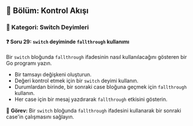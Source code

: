 ## 📘 Bölüm: Kontrol Akışı  
### 🔹 Kategori: Switch Deyimleri  
#### ❓ Soru 29: `switch` deyiminde `fallthrough` kullanımı

Bir `switch` bloğunda `fallthrough` ifadesinin nasıl kullanılacağını gösteren bir Go programı yazın.

- Bir tamsayı değişkeni oluşturun.
- Değeri kontrol etmek için bir `switch` deyimi kullanın.
- Durumlardan birinde, bir sonraki case bloğuna geçmek için `fallthrough` kullanın.
- Her case için bir mesaj yazdırarak `fallthrough` etkisini gösterin.

🔧 **Görev:** Bir `switch` bloğunda `fallthrough` ifadesini kullanarak bir sonraki case'in çalışmasını sağlayın.
